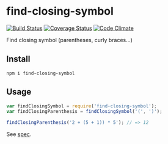 # find-closing-symbol

[![Build Status](https://travis-ci.org/javiercejudo/find-closing-symbol.svg)](https://travis-ci.org/javiercejudo/find-closing-symbol)
[![Coverage Status](https://coveralls.io/repos/javiercejudo/find-closing-symbol/badge.svg?branch=master)](https://coveralls.io/r/javiercejudo/find-closing-symbol?branch=master)
[![Code Climate](https://codeclimate.com/github/javiercejudo/find-closing-symbol/badges/gpa.svg)](https://codeclimate.com/github/javiercejudo/find-closing-symbol)

Find closing symbol (parentheses, curly braces...)

## Install

    npm i find-closing-symbol

## Usage

```js
var findClosingSymbol = require('find-closing-symbol');
var findClosingParenthesis = findClosingSymbol('(', ')');

findClosingParenthesis('2 + (5 + 1)) * 5'); // => 12
```

See [spec](test/spec.js).
